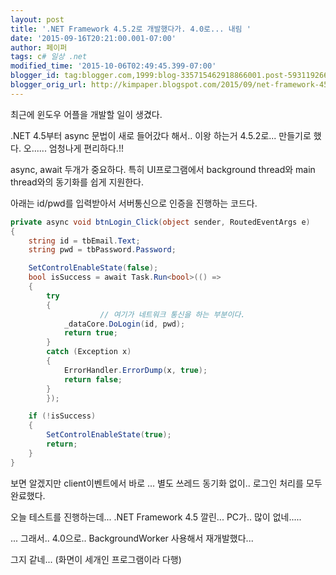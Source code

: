 ```yaml
---
layout: post
title: '.NET Framework 4.5.2로 개발했다가. 4.0로... 내림 '
date: '2015-09-16T20:21:00.001-07:00'
author: 페이퍼
tags: c# 일상 .net
modified_time: '2015-10-06T02:49:45.399-07:00'
blogger_id: tag:blogger.com,1999:blog-335715462918866001.post-5931192667816992149
blogger_orig_url: http://kimpaper.blogspot.com/2015/09/net-framework-452-40.html
---
```


최근에 윈도우 어플을 개발할 일이 생겼다.

.NET 4.5부터 async 문법이 새로 들어갔다 해서.. 이왕 하는거 4.5.2로... 만들기로 했다.
오...... 엄청나게 편리하다.!!

async, await 두개가 중요하다.
특히 UI프로그램에서 background thread와 main thread와의 동기화를 쉽게 지원한다.

아래는 id/pwd를 입력받아서 서버통신으로 인증을 진행하는 코드다.

```csharp
private async void btnLogin_Click(object sender, RoutedEventArgs e)
{
    string id = tbEmail.Text;
    string pwd = tbPassword.Password;

    SetControlEnableState(false);
    bool isSuccess = await Task.Run<bool>(() =>
    {
        try
        {
                    // 여기가 네트워크 통신을 하는 부분이다.
            _dataCore.DoLogin(id, pwd);
            return true;
        }
        catch (Exception x)
        {
            ErrorHandler.ErrorDump(x, true);
            return false;
        }
        });

    if (!isSuccess)
    {
        SetControlEnableState(true);
        return;
    }
}
```

보면 알겠지만 client이벤트에서 바로 ... 별도 쓰레드 동기화 없이.. 로그인 처리를 모두 완료했다.

오늘 테스트를 진행하는데...
.NET Framework 4.5 깔린... PC가.. 많이 없네.....

... 그래서.. 4.0으로.. BackgroundWorker 사용해서 재개발했다...

그지 같네... (화면이 세개인 프로그램이라 다행)

